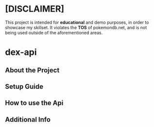 # [DISCLAIMER]
This project is intended for **educational** and demo purposes, in order to showcase my skillset.  It violates the **TOS** of pokemondb.net, and is not being used outside of the aforementioned areas.


# dex-api
## About the Project

## Setup Guide

## How to use the Api

## Additional Info
